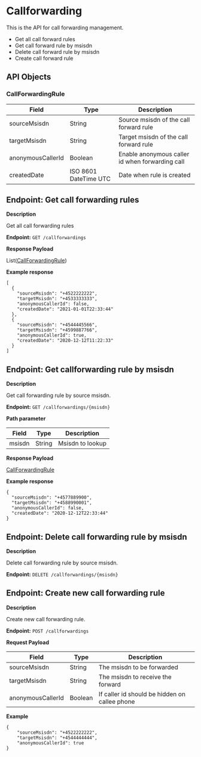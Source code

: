 # Callforwarding
This is the API for call forwarding management.

* Get all call forward rules
* Get call forward rule by msisdn
* Delete call forward rule by msisdn
* Create call forward rule

## API Objects

### CallForwardingRule
| Field             | Type                  | Description                                     |
|-------------------|-----------------------|-------------------------------------------------|
| sourceMsisdn      | String                | Source msisdn of the call forward rule          |
| targetMsisdn      | String                | Target msisdn of the call forward rule          |
| anonymousCallerId | Boolean               | Enable anonymous caller id when forwarding call |
| createdDate       | ISO 8601 DateTime UTC | Date when rule is created                       |

## Endpoint: Get call forwarding rules

**Description**

Get all call forwarding rules

**Endpoint:** `GET /callforwardings`

**Response Payload**

List([CallForwardingRule](/api/call-forward/#callforwardingrule))

**Example response**

```
[
  {
    "sourceMsisdn": "+4522222222",
    "targetMsisdn": "+4533333333",
    "anonymousCallerId": false,
    "createdDate": "2021-01-01T22:33:44"
  },
  {
    "sourceMsisdn": "+4544445566",
    "targetMsisdn": "+4599887766",
    "anonymousCallerId": true,
    "createdDate": "2020-12-12T11:22:33"
  }
]
```

## Endpoint: Get callforwarding rule by msisdn

**Description**

Get call forwarding rule by source msisdn.

**Endpoint:** `GET /callforwardings/{msisdn}`

**Path parameter**

| Field  | Type   | Description      |
|--------|--------|------------------|
| msisdn | String | Msisdn to lookup |

**Response Payload**

[CallForwardingRule](/api/call-forward/#callforwardingrule)

**Example response**

```
{
  "sourceMsisdn": "+4577889900",
  "targetMsisdn": "+4588990001",
  "anonymousCallerId": false,
  "createdDate": "2020-12-12T22:33:44"
}
```

## Endpoint: Delete call forwarding rule by msisdn

**Description**

Delete call forwarding rule by source msisdn.

**Endpoint:** `DELETE /callforwardings/{msisdn}`

## Endpoint: Create new call forwarding rule

**Description**

Create new call forwarding rule.

**Endpoint:** `POST /callforwardings`

**Request Payload**

| Field             | Type    | Description                                   |
|-------------------|---------|-----------------------------------------------|
| sourceMsisdn      | String  | The msisdn to be forwarded                    |
| targetMsisdn      | String  | The msisdn to receive the forward             |
| anonymousCallerId | Boolean | If caller id should be hidden on callee phone |

**Example**

```
{
    "sourceMsisdn": "+4522222222",
    "targetMsisdn": "+4544444444",
    "anonymousCallerId": true
}
```

